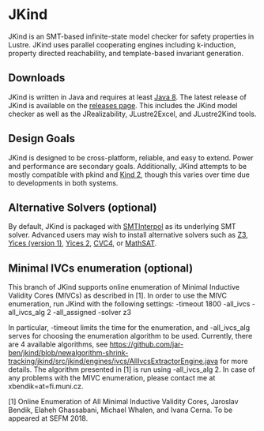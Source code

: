 JKind
=====

JKind is an SMT-based infinite-state model checker for safety
properties in Lustre. JKind uses parallel cooperating engines
including k-induction, property directed reachability, and
template-based invariant generation.

Downloads
---------

JKind is written in Java and requires at least [Java
8](https://java.com/download). The latest release of JKind is available on the
[releases page](https://github.com/agacek/jkind/releases). This includes the
JKind model checker as well as the JRealizability, JLustre2Excel, and
JLustre2Kind tools.

Design Goals
------------

JKind is designed to be cross-platform, reliable, and easy to
extend. Power and performance are secondary goals. Additionally,
JKind attempts to be mostly compatible with pkind and [Kind
2](http://kind2-mc.github.io/kind2/), though this varies over
time due to developments in both systems.


Alternative Solvers (optional)
------------------------------

By default, JKind is packaged with [SMTInterpol](http://ultimate.informatik.uni-freiburg.de/smtinterpol/) 
as its underlying SMT solver. Advanced users may wish to install alternative solvers such as 
[Z3](https://github.com/Z3Prover/z3),
[Yices (version 1)](http://yices.csl.sri.com/download-yices1.shtml), 
[Yices 2](http://yices.csl.sri.com/index.shtml),
[CVC4](http://cvc4.cs.nyu.edu/web/), or
[MathSAT](http://mathsat.fbk.eu/).

Minimal IVCs enumeration (optional)
-----------------------------------
This branch of JKind supports online enumeration of Minimal Inductive Validity Cores (MIVCs) as described in [1]. In order to use the MIVC enumeration, run JKind with the following settings:
-timeout 1800 -all_ivcs -all_ivcs_alg 2 -all_assigned -solver z3

In particular, -timeout limits the time for the enumeration, and -all_ivcs_alg serves for choosing the enumeration algorithm to be used. Currently, there are 4 available algorithms, see https://github.com/jar-ben/jkind/blob/newalgorithm-shrink-tracking/jkind/src/jkind/engines/ivcs/AllIvcsExtractorEngine.java for more details. The algorithm presented in [1] is run using -all_ivcs_alg 2.
In case of any problems with the MIVC enumeration, please contact me at xbendik=at=fi.muni.cz.

[1] 	Online Enumeration of All Minimal Inductive Validity Cores, Jaroslav Bendik, Elaheh Ghassabani, Michael Whalen, and Ivana Cerna. To be appeared at SEFM 2018.
